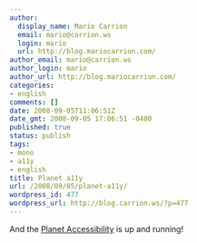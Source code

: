```yaml
---
author:
  display_name: Mario Carrion
  email: mario@carrion.ws
  login: mario
  url: http://blog.mariocarrion.com/
author_email: mario@carrion.ws
author_login: mario
author_url: http://blog.mariocarrion.com/
categories:
- english
comments: []
date: 2008-09-05T11:06:51Z
date_gmt: 2008-09-05 17:06:51 -0400
published: true
status: publish
tags:
- mono
- a11y
- english
title: Planet a11y
url: /2008/09/05/planet-a11y/
wordpress_id: 477
wordpress_url: http://blog.carrion.ws/?p=477
---
```


<p>And the <a title="Planet a11y" href="http://www.planet-a11y.net/" target="_blank">Planet Accessibility</a> is up and running!</p>
